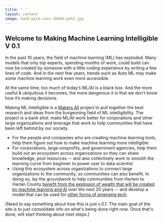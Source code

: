 ```yaml
---
title: ‘ ‘
layout: content
image: hand-paid-cans-36464-pxh2.jpg
---
```

## Welcome to Making Machine Learning Intelligible V 0.1


In the past 10 years, the field of machine learning (ML) has exploded.  Many models that only top experts, spending months of work, could build can now be created by someone with a little coding experience by writing a few lines of code. And in the next few years, trends such as Auto ML may make some machine learning work even more accessible.

At the same time, too much of today’s ML/AI is a black box.  And the more useful & ubiquitous it becomes, the more dangerous it is that we don’t know how it’s making decisions.

Making ML Intelligible is a [Makers All](https://makersall.org) project to pull together the best research and ideas from the burgeoning field of ML intelligibility. The project is a bank shot: make ML/AI work better for corporations and other large organizations and leverage that work to help communities that have been left behind by our society.

- For the people and companies who are creating machine learning tools, help them figure out how to make machine learning more intelligible
- For corporations, large nonprofits, and government agencies, help them build out an ecosystem across organizations so they can share knowledge, pool resources --  and also collectively work to smooth the learning curve from beginner to power user to data scientist
- Using this ecosystem across organizations to connect large organizations to the community, so communities can also benefit. In doing so, lay the groundwork to help communities from Harlem to Harlan County [benefit from the explosion of wealth that will be created by machine learning and AI](https://toolkit.makersall.org)  over the next 20 years -- and develop a model that can be used for [other forms of emerging tech](https://toolkit.makersall.org/pages/70-civic/40-et-economy.html).

{Need to say something about how this is just v.0.1. The main goal of the site is to just consolidate info on what's being done right now. Once that's done, will start thinking about next steps.}

